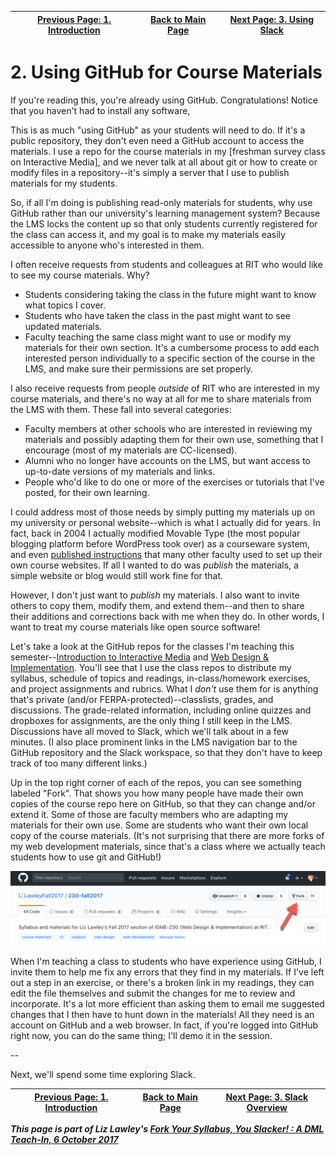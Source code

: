 | [Previous Page: 1. Introduction](introduction.md) | [Back to Main Page](README.md) | [Next Page: 3. Using Slack](usingSlack.md) |
|--------------------------------|-----------------------------|------------------------|

# 2. Using GitHub for Course Materials

If you're reading this, you're already using GitHub. Congratulations! Notice that you haven't had to install any software, 

This is as much "using GitHub" as your students will need to do. If it's a public repository, they don't even need a GitHub account to access the materials. I use a repo for the course materials in my [freshman survey class on Interactive Media], and we never talk at all about git or how to create or modify files in a repository--it's simply a server that I use to publish materials for my students. 

So, if all I'm doing is publishing read-only materials for students, why use GitHub rather than our university's learning management system? Because the LMS locks the content up so that only students currently registered for the class can access it, and my goal is to make my materials easily accessible to anyone who's interested in them. 

I often receive requests from students and colleagues at RIT who would like to see my course materials. Why?
- Students considering taking the class in the future might want to know what topics I cover. 
- Students who have taken the class in the past might want to see updated materials. 
- Faculty teaching the same class might want to use or modify my materials for their own section. 
It's a cumbersome process to add each interested person individually to a specific section of the course in the LMS, and make sure their permissions are set properly.

I also receive requests from people *outside* of RIT who are interested in my course materials, and there's no way at all for me to share materials from the LMS with them. These fall into several categories:
- Faculty members at other schools who are interested in reviewing my materials and possibly adapting them for their own use, something that I encourage (most of my materials are CC-licensed). 
- Alumni who no longer have accounts on the LMS, but want access to up-to-date versions of my materials and links.
- People who'd like to do one or more of the exercises or tutorials that I've posted, for their own learning. 

I could address most of those needs by simply putting my materials up on my university or personal website--which is what I actually did for years. In fact, back in 2004 I actually modified Movable Type (the most popular blogging platform before WordPress took over) as a courseware system, and even [published instructions](http://mamamusings.net/archives/2004/01/06/mt_courseware_stepbystep.php) that many other faculty used to set up their own course websites. If all I wanted to do was *publish* the materials, a simple website or blog would still work fine for that. 

However, I don't just want to *publish* my materials. I also want to invite others to copy them, modify them, and extend them--and then to share their additions and corrections back with me when they do. In other words, I want to treat my course materials like open source software! 

Let's take a look at the GitHub repos for the classes I'm teaching this semester--[Introduction to Interactive Media](https://github.com/LawleyFall2017/110-fall2017) and [Web Design & Implementation](https://github.com/LawleyFall2017/230-fall2017). You'll see that I use the class repos to distribute my syllabus, schedule of topics and readings, in-class/homework exercises, and project assignments and rubrics. What I *don't* use them for is anything that's private (and/or FERPA-protected)--classlists, grades, and discussions. The grade-related information, including online quizzes and dropboxes for assignments, are the only thing I still keep in the LMS. Discussions have all moved to Slack, which we'll talk about in a few minutes. (I also place prominent links in the LMS navigation bar to the GitHub repository and the Slack workspace, so that they don't have to keep track of too many different links.) 

Up in the top right corner of each of the repos, you can see something labeled "Fork". That shows you how many people have made their own copies of the course repo here on GitHub, so that they can change and/or extend it. Some of those are faculty members who are adapting my materials for their own use. Some are students who want their own local copy of the course materials. (It's not surprising that there are more forks of my web development materials, since that's a class where we actually teach students how to use git and GitHub!)

![IGME-230 GitHub repo header screenshot](images/accessingGithub-forkcount.png)

When I'm teaching a class to students who have experience using GitHub, I invite them to help me fix any errors that they find in my materials. If I've left out a step in an exercise, or there's a broken link in my readings, they can edit the file themselves and submit the changes for me to review and incorporate. It's a lot more efficient than asking them to email me suggested changes that I then have to hunt down in the materials! All they need is an account on GitHub and a web browser. In fact, if you're logged into GitHub right now, you can do the same thing; I'll demo it in the session. 

--

Next, we'll spend some time exploring Slack.


| [Previous Page: 1. Introduction](introduction.md) | [Back to Main Page](README.md) | [Next Page: 3. Slack Overview](usingSlack.md) |
|--------------------------------|-----------------------------|------------------------|

***This page is part of Liz Lawley's [Fork Your Syllabus, You Slacker! : A DML Teach-In, 6 October 2017](https://dml2017.sched.com/event/0f03a40b042cc1a6f4e73a78a62d0305)***
